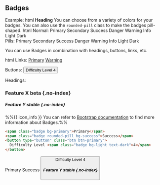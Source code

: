 ## Badges

Example:
<include src="codeAndOutput.md" boilerplate >
<variable name="highlightStyle">html</variable>
<variable name="code">
<span class="badge bg-primary">
<markdown>**Heading**</markdown>
</span>
</variable>
</include>
You can choose from a variety of colors for your badges.  You can also use the `rounded-pill` class to make the badges pill-shaped.
<include src="codeAndOutput.md" boilerplate >
<variable name="highlightStyle">html</variable>
<variable name="code">
Normal:
<span class="badge bg-primary">Primary</span>
<span class="badge bg-secondary">Secondary</span>
<span class="badge bg-success">Success</span>
<span class="badge bg-danger">Danger</span>
<span class="badge bg-warning text-dark">Warning</span>
<span class="badge bg-info text-dark">Info</span>
<span class="badge bg-light text-dark">Light</span>
<span class="badge bg-dark">Dark</span>
<br>Pills:
<span class="badge rounded-pill bg-primary">Primary</span>
<span class="badge rounded-pill bg-secondary">Secondary</span>
<span class="badge rounded-pill bg-success">Success</span>
<span class="badge rounded-pill bg-danger">Danger</span>
<span class="badge rounded-pill bg-warning text-dark">Warning</span>
<span class="badge rounded-pill bg-info text-dark">Info</span>
<span class="badge rounded-pill bg-light text-dark">Light</span>
<span class="badge rounded-pill bg-dark">Dark</span>
</variable>
</include>

You can use Badges in combination with headings, buttons, links, etc.

<include src="codeAndOutput.md" boilerplate >
<variable name="highlightStyle">html</variable>
<variable name="code">
Links:
<a href="#" class="badge bg-primary">Primary</a>
<a href="#" class="badge rounded-pill bg-warning text-dark">Warning</a>

Buttons:
<button type="button" class="btn btn-primary">
  Difficulty Level <span class="badge bg-light text-dark">4</span>
</button>

Headings:

### Feature X <span class="badge bg-danger">beta</span> {.no-index}
##### Feature Y <span class="badge rounded-pill bg-success">stable</span> {.no-index}
</variable>
</include>


<div class="indented">

%%{{ icon_info }} You can refer to [Bootstrap documentation](https://getbootstrap.com/docs/5.1/components/badge/) to find more information about Badges.%%
</div>

<div id="short" class="d-none">

```markdown
<span class="badge bg-primary">Primary</span>
<span class="badge rounded-pill bg-success">Success</span>
<button type="button" class="btn btn-primary">
  Difficulty Level <span class="badge bg-light text-dark">4</span>
</button>
```

</div>

<div id="examples" class="d-none">

<span class="badge bg-primary">Primary</span>
<span class="badge rounded-pill bg-success">Success</span>
<button type="button" class="btn btn-primary">
  Difficulty Level <span class="badge bg-light text-dark">4</span>
##### Feature Y <span class="badge rounded-pill bg-warning text-dark">stable</span> {.no-index}
</button>
</div>
